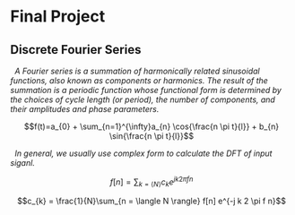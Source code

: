 # Final Project
## Discrete Fourier Series
*&nbsp; A Fourier series is a summation of harmonically related sinusoidal functions, also known as components or harmonics. The result of the summation is a periodic function whose functional form is determined by the choices of cycle length (or period), the number of components, and their amplitudes and phase parameters.*

$$f(t)=a_{0} + \sum_{n=1}^{\infty}a_{n} \cos{\frac{n \pi t}{l}} + b_{n} \sin{\frac{n \pi t}{l}}$$

*&nbsp; In general, we usually use complex form to calculate the DFT of input siganl.*

$$f[n] = \sum_{k= \langle N \rangle} c_{k} e^{j k 2 \pi f n}$$

$$c_{k} = \frac{1}{N}\sum_{n = \langle N \rangle} f[n] e^{-j k 2 \pi f n}$$
